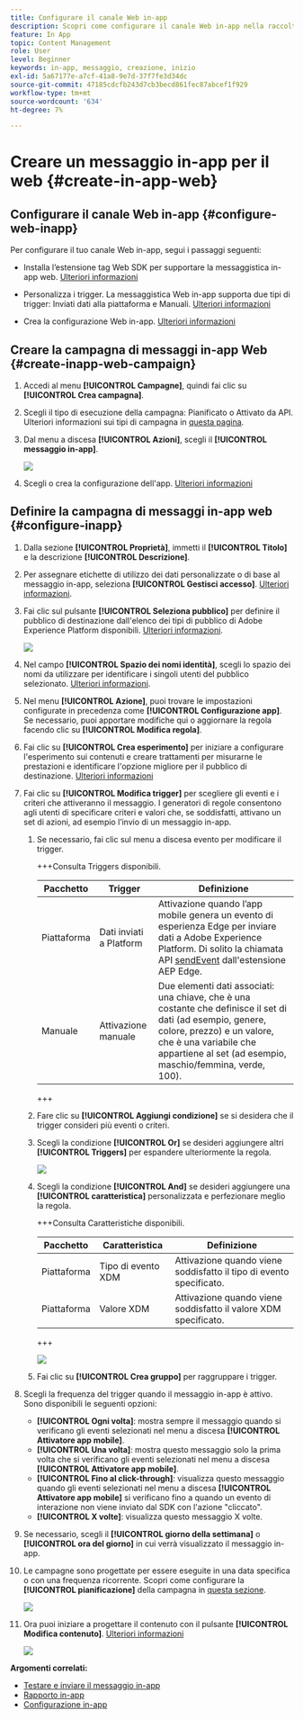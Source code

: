 ```yaml
---
title: Configurare il canale Web in-app
description: Scopri come configurare il canale Web in-app nella raccolta dati
feature: In App
topic: Content Management
role: User
level: Beginner
keywords: in-app, messaggio, creazione, inizio
exl-id: 5a67177e-a7cf-41a8-9e7d-37f7fe3d34dc
source-git-commit: 47185cdcfb243d7cb3becd861fec87abcef1f929
workflow-type: tm+mt
source-wordcount: '634'
ht-degree: 7%

---
```


# Creare un messaggio in-app per il web {#create-in-app-web}

## Configurare il canale Web in-app {#configure-web-inapp}

Per configurare il tuo canale Web in-app, segui i passaggi seguenti:

* Installa l’estensione tag Web SDK per supportare la messaggistica in-app web. [Ulteriori informazioni](https://experienceleague.adobe.com/docs/experience-platform/tags/extensions/client/web-sdk/web-sdk-extension-configuration.html?lang=it)

* Personalizza i trigger. La messaggistica Web in-app supporta due tipi di trigger: Inviati dati alla piattaforma e Manuali. [Ulteriori informazioni](https://experienceleague.adobe.com/docs/experience-platform/edge/personalization/ajo/web-in-app-messaging.html?lang=it)

* Crea la configurazione Web in-app. [Ulteriori informazioni](inapp-configuration.md)

## Creare la campagna di messaggi in-app Web {#create-inapp-web-campaign}

1. Accedi al menu **[!UICONTROL Campagne]**, quindi fai clic su **[!UICONTROL Crea campagna]**.

1. Scegli il tipo di esecuzione della campagna: Pianificato o Attivato da API. Ulteriori informazioni sui tipi di campagna in [questa pagina](../campaigns/create-campaign.md#campaigntype).

1. Dal menu a discesa **[!UICONTROL Azioni]**, scegli il **[!UICONTROL messaggio in-app]**.

   ![](assets/in_app_web_surface_1.png)

1. Scegli o crea la configurazione dell&#39;app. [Ulteriori informazioni](inapp-configuration.md#channel-prerequisites)

## Definire la campagna di messaggi in-app web {#configure-inapp}

1. Dalla sezione **[!UICONTROL Proprietà]**, immetti il **[!UICONTROL Titolo]** e la descrizione **[!UICONTROL Descrizione]**.

1. Per assegnare etichette di utilizzo dei dati personalizzate o di base al messaggio in-app, seleziona **[!UICONTROL Gestisci accesso]**. [Ulteriori informazioni](../administration/object-based-access.md).

1. Fai clic sul pulsante **[!UICONTROL Seleziona pubblico]** per definire il pubblico di destinazione dall&#39;elenco dei tipi di pubblico di Adobe Experience Platform disponibili. [Ulteriori informazioni](../audience/about-audiences.md).

   ![](assets/in_app_web_surface_5.png)

1. Nel campo **[!UICONTROL Spazio dei nomi identità]**, scegli lo spazio dei nomi da utilizzare per identificare i singoli utenti del pubblico selezionato. [Ulteriori informazioni](../event/about-creating.md#select-the-namespace).

1. Nel menu **[!UICONTROL Azione]**, puoi trovare le impostazioni configurate in precedenza come **[!UICONTROL Configurazione app]**. Se necessario, puoi apportare modifiche qui o aggiornare la regola facendo clic su **[!UICONTROL Modifica regola]**.

1. Fai clic su **[!UICONTROL Crea esperimento]** per iniziare a configurare l&#39;esperimento sui contenuti e creare trattamenti per misurarne le prestazioni e identificare l&#39;opzione migliore per il pubblico di destinazione. [Ulteriori informazioni](../content-management/content-experiment.md)

1. Fai clic su **[!UICONTROL Modifica trigger]** per scegliere gli eventi e i criteri che attiveranno il messaggio. I generatori di regole consentono agli utenti di specificare criteri e valori che, se soddisfatti, attivano un set di azioni, ad esempio l’invio di un messaggio in-app.

   1. Se necessario, fai clic sul menu a discesa evento per modificare il trigger.

      +++Consulta Triggers disponibili.

      | Pacchetto | Trigger | Definizione |
      |---|---|---|
      | Piattaforma | Dati inviati a Platform | Attivazione quando l’app mobile genera un evento di esperienza Edge per inviare dati a Adobe Experience Platform. Di solito la chiamata API [sendEvent](https://developer.adobe.com/client-sdks/documentation/edge-network/api-reference/#sendevent) dall&#39;estensione AEP Edge. |
      | Manuale | Attivazione manuale | Due elementi dati associati: una chiave, che è una costante che definisce il set di dati (ad esempio, genere, colore, prezzo) e un valore, che è una variabile che appartiene al set (ad esempio, maschio/femmina, verde, 100). |

      +++

   1. Fare clic su **[!UICONTROL Aggiungi condizione]** se si desidera che il trigger consideri più eventi o criteri.

   1. Scegli la condizione **[!UICONTROL Or]** se desideri aggiungere altri **[!UICONTROL Triggers]** per espandere ulteriormente la regola.

      ![](assets/in_app_web_surface_8.png)

   1. Scegli la condizione **[!UICONTROL And]** se desideri aggiungere una **[!UICONTROL caratteristica]** personalizzata e perfezionare meglio la regola.

      +++Consulta Caratteristiche disponibili.

      | Pacchetto | Caratteristica | Definizione |
      |---|---|---|
      | Piattaforma | Tipo di evento XDM | Attivazione quando viene soddisfatto il tipo di evento specificato. |
      | Piattaforma | Valore XDM | Attivazione quando viene soddisfatto il valore XDM specificato. |

      +++

      ![](assets/in_app_web_surface_9.png)

   1. Fai clic su **[!UICONTROL Crea gruppo]** per raggruppare i trigger.

1. Scegli la frequenza del trigger quando il messaggio in-app è attivo. Sono disponibili le seguenti opzioni:

   * **[!UICONTROL Ogni volta]**: mostra sempre il messaggio quando si verificano gli eventi selezionati nel menu a discesa **[!UICONTROL Attivatore app mobile]**.
   * **[!UICONTROL Una volta]**: mostra questo messaggio solo la prima volta che si verificano gli eventi selezionati nel menu a discesa **[!UICONTROL Attivatore app mobile]**.
   * **[!UICONTROL Fino al click-through]**: visualizza questo messaggio quando gli eventi selezionati nel menu a discesa **[!UICONTROL Attivatore app mobile]** si verificano fino a quando un evento di interazione non viene inviato dal SDK con l&#39;azione &quot;cliccato&quot;.
   * **[!UICONTROL X volte]**: visualizza questo messaggio X volte.

1. Se necessario, scegli il **[!UICONTROL giorno della settimana]** o **[!UICONTROL ora del giorno]** in cui verrà visualizzato il messaggio in-app.

1. Le campagne sono progettate per essere eseguite in una data specifica o con una frequenza ricorrente. Scopri come configurare la **[!UICONTROL pianificazione]** della campagna in [questa sezione](../campaigns/create-campaign.md#schedule).

   ![](assets/in_app_web_surface_6.png)

1. Ora puoi iniziare a progettare il contenuto con il pulsante **[!UICONTROL Modifica contenuto]**. [Ulteriori informazioni](design-in-app.md)

   ![](assets/in_app_web_surface_7.png)

**Argomenti correlati:**

* [Testare e inviare il messaggio in-app](send-in-app.md)
* [Rapporto in-app](../reports/campaign-global-report-cja-inapp.md)
* [Configurazione in-app](inapp-configuration.md)
